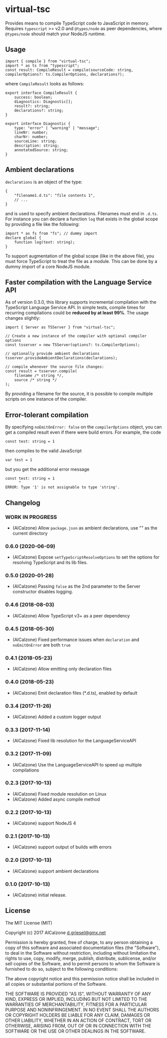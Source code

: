# virtual-tsc

Provides means to compile TypeScript code to JavaScript in memory. 
Requires `typescript` >= v2.0 and `@types/node` as peer dependencies, where `@types/node` should match your NodeJS runtime.

## Usage

```TS
import { compile } from "virtual-tsc";
import * as ts from "typescript";
const result: CompileResult = compile(sourceCode: string, compilerOptions?: ts.CompilerOptions, declarations?);
```
where `CompileResult` looks as follows:
```TS
export interface CompileResult {
    success: boolean;
    diagnostics: Diagnostic[];
    result?: string;
    declarations?: string;
}

export interface Diagnostic {
    type: "error" | "warning" | "message";
    lineNr: number;
    charNr: number;
    sourceLine: string;
    description: string;
    annotatedSource: string;
}
```

## Ambient declarations
`declarations` is an object of the type:
```JS
{
    "filename1.d.ts": "file contents 1",
    // ...
}
```
and is used to specify ambient declarations. Filenames must end in `.d.ts`. For instance you can declare a function `log` that exists in the global scope by providing a file like the following:
```TS
import * as fs from "fs"; // dummy import
declare global {
    function log(text: string);
}
```
To support augmentation of the global scope (like in the above file), you must force TypeScript to treat the file as a module. This can be done by a dummy import of a core NodeJS module.

## Faster compilation with the Language Service API
As of version 0.3.0, this library supports incremental compilation with the TypeScript Language Service API. In simple tests, compile times for recurring compilations could be **reduced by at least 99%**. The usage changes slightly:
```TS
import { Server as TSServer } from "virtual-tsc";

// Create a new instance of the compiler with optional compiler options
const tsserver = new TSServer(options?: ts.CompilerOptions);

// optionally provide ambient declarations
tsserver.provideAmbientDeclarations(declarations);

// compile whenever the source file changes:
const result = tsserver.compile(
	filename /* string */,
	source /* string */
);
```
By providing a filename for the source, it is possible to compile multiple scripts on one instance of the compiler.

## Error-tolerant compilation

By specifying `noEmitOnError: false` on the `compilerOptions` object, you can get a compiled result even if there were build errors. For example, the code
```TS
const test: string = 1
```
then compiles to the valid JavaScript
```JS
var test = 1
```
but you get the additional error message
```JS
const test: string = 1
      ^
ERROR: Type '1' is not assignable to type 'string'.
```

## Changelog
<!--
	Placeholder for the next version (at the beginning of the line):
	### __WORK IN PROGRESS__
-->

### __WORK IN PROGRESS__
* (AlCalzone) Allow `package.json` as ambient declarations, use "" as the current directory

### 0.6.0 (2020-06-09)
* (AlCalzone) Expose `setTypeScriptResolveOptions` to set the options for resolving TypeScript and its lib files.

### 0.5.0 (2020-01-28)
* (AlCalzone) Passing `false` as the 2nd parameter to the Server constructor disables logging.

### 0.4.6 (2018-08-03)
* (AlCalzone) Allow TypeScript v3+ as a peer dependency

### 0.4.5 (2018-05-30)
* (AlCalzone) Fixed performance issues when `declaration` and `noEmitOnError` are both `true`

### 0.4.1 (2018-05-23)
* (AlCalzone) Allow emitting only declaration files

### 0.4.0 (2018-05-23)
* (AlCalzone) Emit declaration files (*.d.ts), enabled by default

### 0.3.4 (2017-11-26)
* (AlCalzone) Added a custom logger output

### 0.3.3 (2017-11-14)
* (AlCalzone) Fixed lib resolution for the LanguageServiceAPI

### 0.3.2 (2017-11-09)
* (AlCalzone) Use the LanguageServiceAPI to speed up multiple compilations

### 0.2.3 (2017-10-13)
* (AlCalzone) Fixed module resolution on Linux
* (AlCalzone) Added async compile method

### 0.2.2 (2017-10-13)
* (AlCalzone) support NodeJS 4

### 0.2.1 (2017-10-13)
* (AlCalzone) support output of builds with errors

### 0.2.0 (2017-10-13)
* (AlCalzone) support ambient declarations

### 0.1.0 (2017-10-13)
* (AlCalzone) initial release. 

## License
The MIT License (MIT)

Copyright (c) 2017 AlCalzone <d.griesel@gmx.net>

Permission is hereby granted, free of charge, to any person obtaining a copy
of this software and associated documentation files (the "Software"), to deal
in the Software without restriction, including without limitation the rights
to use, copy, modify, merge, publish, distribute, sublicense, and/or sell
copies of the Software, and to permit persons to whom the Software is
furnished to do so, subject to the following conditions:

The above copyright notice and this permission notice shall be included in
all copies or substantial portions of the Software.

THE SOFTWARE IS PROVIDED "AS IS", WITHOUT WARRANTY OF ANY KIND, EXPRESS OR
IMPLIED, INCLUDING BUT NOT LIMITED TO THE WARRANTIES OF MERCHANTABILITY,
FITNESS FOR A PARTICULAR PURPOSE AND NONINFRINGEMENT. IN NO EVENT SHALL THE
AUTHORS OR COPYRIGHT HOLDERS BE LIABLE FOR ANY CLAIM, DAMAGES OR OTHER
LIABILITY, WHETHER IN AN ACTION OF CONTRACT, TORT OR OTHERWISE, ARISING FROM,
OUT OF OR IN CONNECTION WITH THE SOFTWARE OR THE USE OR OTHER DEALINGS IN
THE SOFTWARE.
